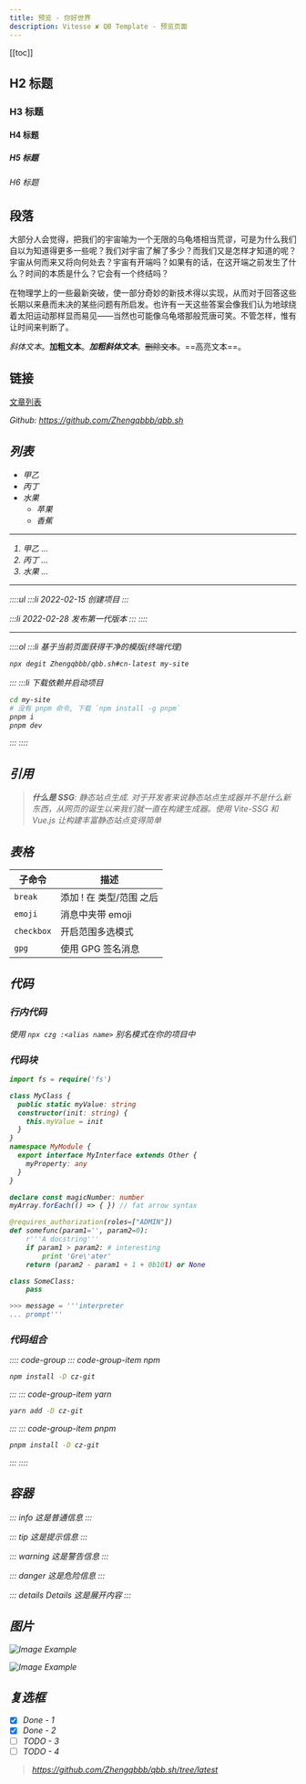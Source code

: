 ```yaml
---
title: 预览 - 你好世界
description: Vitesse ✘ QB Template - 预览页面
---
```


[[toc]]

## H2 标题

### H3 标题

#### H4 标题

##### H5 标题

###### H6 标题

## 段落

大部分人会觉得，把我们的宇宙喻为一个无限的乌龟塔相当荒谬，可是为什么我们自以为知道得更多一些呢？我们对宇宙了解了多少？而我们又是怎样才知道的呢？宇宙从何而来又将向何处去？宇宙有开端吗？如果有的话，在这开端之前发生了什么？时间的本质是什么？它会有一个终结吗？

在物理学上的一些最新突破，使一部分奇妙的新技术得以实现，从而对于回答这些长期以来悬而未决的某些问题有所启发。也许有一天这些答案会像我们认为地球绕着太阳运动那样显而易见——当然也可能像乌龟塔那般荒唐可笑。不管怎样，惟有让时间来判断了。

*斜体文本*。**加粗文本**。***加粗斜体文本***。~~删除文本~~。==高亮文本==。


## 链接

[文章列表](/posts)

<i class="i-carbon:logo-github"/> Github: https://github.com/Zhengqbbb/qbb.sh


## 列表

- 甲乙
- 丙丁
- 水果
  - 苹果
  - 香蕉

---

1. 甲乙 ...
2. 丙丁 ...
2. 水果 ...

---

::::ul
:::li 2022-02-15
创建项目
:::

:::li 2022-02-28
发布第一代版本
:::
::::

---

::::ol
:::li 基于当前页面获得干净的模版(终端代理)

```sh
npx degit Zhengqbbb/qbb.sh#cn-latest my-site
```

:::
:::li 下载依赖并启动项目

```sh
cd my-site
# 没有 pnpm 命令, 下载 `npm install -g pnpm`
pnpm i
pnpm dev
```

:::
::::

## 引用

> **什么是 SSG**: 静态站点生成. 对于开发者来说静态站点生成器并不是什么新东西，从网页的诞生以来我们就一直在构建生成器。使用 Vite-SSG 和 Vue.js 让构建丰富静态站点变得简单

## 表格

| 子命令 | 描述 |
| ---- | ----------- |
| `break`    | 添加 ! 在 类型/范围 之后 |
| `emoji`    | 消息中夹带 emoji        |
| `checkbox` | 开启范围多选模式         |
| `gpg`      | 使用 GPG 签名消息       |

## 代码

### 行内代码

使用 `npx czg :<alias name>` 别名模式在你的项目中

### 代码块

```ts
import fs = require('fs')

class MyClass {
  public static myValue: string
  constructor(init: string) {
    this.myValue = init
  }
}
namespace MyModule {
  export interface MyInterface extends Other {
    myProperty: any
  }
}

declare const magicNumber: number
myArray.forEach(() => { }) // fat arrow syntax
```

```py
@requires_authorization(roles=["ADMIN"])
def somefunc(param1='', param2=0):
    r'''A docstring'''
    if param1 > param2: # interesting
        print 'Gre\'ater'
    return (param2 - param1 + 1 + 0b10l) or None

class SomeClass:
    pass

>>> message = '''interpreter
... prompt'''
```

### 代码组合

:::: code-group
::: code-group-item npm

```sh
npm install -D cz-git
```

:::
::: code-group-item yarn

```sh
yarn add -D cz-git
```

:::
::: code-group-item pnpm

```sh
pnpm install -D cz-git
```

:::
::::

## 容器

::: info
这是普通信息
:::

::: tip
这是提示信息
:::

::: warning
这是警告信息
:::

::: danger
这是危险信息
:::

::: details Details
这是展开内容
:::

## 图片

![Image Example](/image/vitesse.webp) <!-- <size="400"> <class="m-auto"> <desc="帐篷 by [@Finca Los Vientos](https://reurl.cc/28aQr4) • 2021 8月"> -->

![Image Example](/image/vitesse.webp) <!-- <desc="帐篷 by [@Finca Los Vientos](https://reurl.cc/28aQr4) • 2021 8月"> -->

## 复选框

- [x] Done - 1
- [x] Done - 2
- [ ] TODO - 3
- [ ] TODO - 4

> https://github.com/Zhengqbbb/qbb.sh/tree/latest
